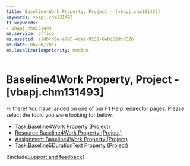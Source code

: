 ```yaml
---
title: Baseline4Work Property, Project - [vbapj.chm131493]
keywords: vbapj.chm131493
f1_keywords:
- vbapj.chm131493
ms.service: office
ms.assetid: a1d6fd9e-a795-4daa-9232-6e8c52dc7526
ms.date: 06/08/2017
ms.localizationpriority: medium
---
```



# Baseline4Work Property, Project - [vbapj.chm131493]

Hi there! You have landed on one of our F1 Help redirector pages. Please select the topic you were looking for below.

- [Task.Baseline4Work Property (Project)](https://msdn.microsoft.com/library/e988be46-0d46-c06e-6ae1-2d00ae430075%28Office.15%29.aspx)
- [Resource.Baseline4Work Property (Project)](https://msdn.microsoft.com/library/43a6eac6-59da-771e-063b-63d3016faf79%28Office.15%29.aspx)
- [Assignment.Baseline4Work Property (Project)](https://msdn.microsoft.com/library/d1d075e6-c248-1b7c-470c-95ae2241def7%28Office.15%29.aspx)
- [Task.Baseline5DurationText Property (Project)](https://msdn.microsoft.com/library/b6ac8444-0d82-2ff6-dad3-a982bc4413a2%28Office.15%29.aspx)

[!include[Support and feedback](~/includes/feedback-boilerplate.md)]